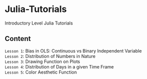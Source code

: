 # Julia-Tutorials
Introductory Level Julia Tutorials

## Content
`Lesson 1`: Bias in OLS: Continuous vs Binary Independent Variable <br>
`Lesson 2`: Distribution of Numbers in Nature <br>
`Lesson 3`: Drawing Function on Plots <br>
`Lesson 4`: Distribution of Days in a given Time Frame <br>
`Lesson 5`: Color Aesthetic Function

